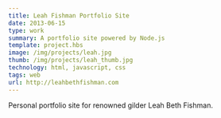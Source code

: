 ```yaml
---
title: Leah Fishman Portfolio Site 
date: 2013-06-15
type: work
summary: A portfolio site powered by Node.js
template: project.hbs
image: /img/projects/leah.jpg
thumb: /img/projects/leah_thumb.jpg
technology: html, javascript, css 
tags: web
url: http://leahbethfishman.com
---
```

Personal portfolio site for renowned gilder Leah Beth Fishman. 

